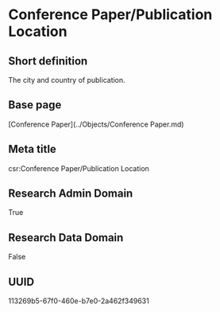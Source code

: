 # Conference Paper/Publication Location
## Short definition
The city and country of publication.
## Base page
[Conference Paper](../Objects/Conference Paper.md)
## Meta title
csr:Conference Paper/Publication Location
## Research Admin Domain
True
## Research Data Domain
False
## UUID
113269b5-67f0-460e-b7e0-2a462f349631
